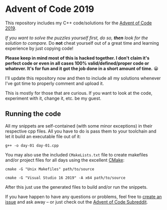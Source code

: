 # Advent of Code 2019

This repository includes my C++ code/solutions for the [Advent of Code 2019](https://adventofcode.com/2019/about).

*If you want to solve the puzzles yourself first, do so, **then** look for the solution to compare.* Do **not** cheat yourself out of a great time and learning experience by just copying code!

**Please keep in mind most of this is hacked together. I don't claim it's perfect code or even in all cases 100% valid/defined/proper code or whatever. It's for fun and it got the job done in a short amount of time.** 😀

I'll update this repository now and then to include all my solutions whenever I've got time to properly comment and upload it.

This is mostly for those that are curious. If you want to look at the code, experiment with it, change it, etc. be my guest.

## Running the code

All my snippets are self-contained (with some minor exceptions) in their respective cpp files. All you have to do is pass them to your toolchain and let it build an executable file out of it:

```
g++ -o day-01 day-01.cpp
```

You may also use the included `CMakeLists.txt` file to create makefiles and/or project files for all days using the excellent [CMake](https://www.cmake.org/):

```
cmake -G "Unix Makefiles" path/to/source
```
```
cmake -G "Visual Studio 16 2019" -A x64 path/to/source
```

After this just use the generated files to build and/or run the snippets.

If you have happen to have any questions or problems, feel free to [create an issue](https://github.com/MarioLiebisch/Advent-of-Code-2019/issues) and ask away – or just check out the [Advent of Code Subreddit](https://www.reddit.com/r/adventofcode/).